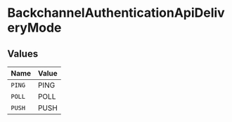 # BackchannelAuthenticationApiDeliveryMode


## Values

| Name   | Value  |
| ------ | ------ |
| `PING` | PING   |
| `POLL` | POLL   |
| `PUSH` | PUSH   |